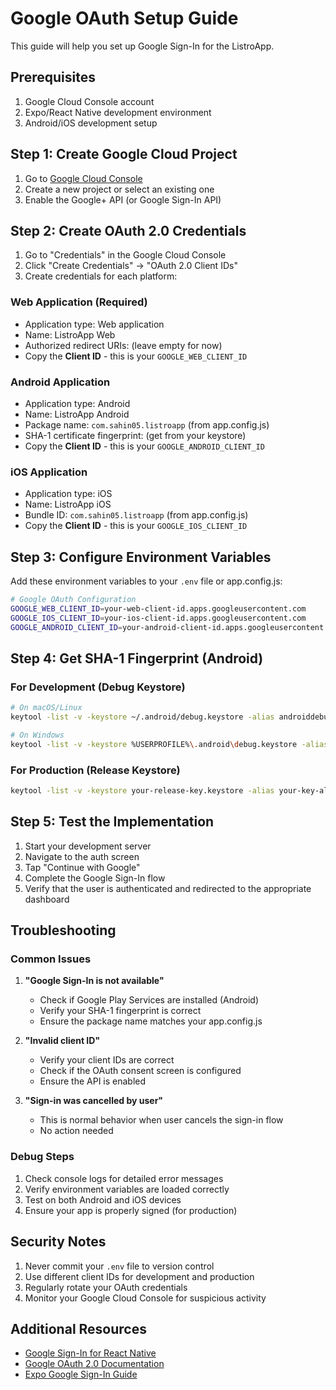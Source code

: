 # Google OAuth Setup Guide

This guide will help you set up Google Sign-In for the ListroApp.

## Prerequisites

1. Google Cloud Console account
2. Expo/React Native development environment
3. Android/iOS development setup

## Step 1: Create Google Cloud Project

1. Go to [Google Cloud Console](https://console.cloud.google.com/)
2. Create a new project or select an existing one
3. Enable the Google+ API (or Google Sign-In API)

## Step 2: Create OAuth 2.0 Credentials

1. Go to "Credentials" in the Google Cloud Console
2. Click "Create Credentials" → "OAuth 2.0 Client IDs"
3. Create credentials for each platform:

### Web Application (Required)

- Application type: Web application
- Name: ListroApp Web
- Authorized redirect URIs: (leave empty for now)
- Copy the **Client ID** - this is your `GOOGLE_WEB_CLIENT_ID`

### Android Application

- Application type: Android
- Name: ListroApp Android
- Package name: `com.sahin05.listroapp` (from app.config.js)
- SHA-1 certificate fingerprint: (get from your keystore)
- Copy the **Client ID** - this is your `GOOGLE_ANDROID_CLIENT_ID`

### iOS Application

- Application type: iOS
- Name: ListroApp iOS
- Bundle ID: `com.sahin05.listroapp` (from app.config.js)
- Copy the **Client ID** - this is your `GOOGLE_IOS_CLIENT_ID`

## Step 3: Configure Environment Variables

Add these environment variables to your `.env` file or app.config.js:

```bash
# Google OAuth Configuration
GOOGLE_WEB_CLIENT_ID=your-web-client-id.apps.googleusercontent.com
GOOGLE_IOS_CLIENT_ID=your-ios-client-id.apps.googleusercontent.com
GOOGLE_ANDROID_CLIENT_ID=your-android-client-id.apps.googleusercontent.com
```

## Step 4: Get SHA-1 Fingerprint (Android)

### For Development (Debug Keystore)

```bash
# On macOS/Linux
keytool -list -v -keystore ~/.android/debug.keystore -alias androiddebugkey -storepass android -keypass android

# On Windows
keytool -list -v -keystore %USERPROFILE%\.android\debug.keystore -alias androiddebugkey -storepass android -keypass android
```

### For Production (Release Keystore)

```bash
keytool -list -v -keystore your-release-key.keystore -alias your-key-alias
```

## Step 5: Test the Implementation

1. Start your development server
2. Navigate to the auth screen
3. Tap "Continue with Google"
4. Complete the Google Sign-In flow
5. Verify that the user is authenticated and redirected to the appropriate dashboard

## Troubleshooting

### Common Issues

1. **"Google Sign-In is not available"**

   - Check if Google Play Services are installed (Android)
   - Verify your SHA-1 fingerprint is correct
   - Ensure the package name matches your app.config.js

2. **"Invalid client ID"**

   - Verify your client IDs are correct
   - Check if the OAuth consent screen is configured
   - Ensure the API is enabled

3. **"Sign-in was cancelled by user"**
   - This is normal behavior when user cancels the sign-in flow
   - No action needed

### Debug Steps

1. Check console logs for detailed error messages
2. Verify environment variables are loaded correctly
3. Test on both Android and iOS devices
4. Ensure your app is properly signed (for production)

## Security Notes

1. Never commit your `.env` file to version control
2. Use different client IDs for development and production
3. Regularly rotate your OAuth credentials
4. Monitor your Google Cloud Console for suspicious activity

## Additional Resources

- [Google Sign-In for React Native](https://github.com/react-native-google-signin/google-signin)
- [Google OAuth 2.0 Documentation](https://developers.google.com/identity/protocols/oauth2)
- [Expo Google Sign-In Guide](https://docs.expo.dev/guides/google-authentication/)
